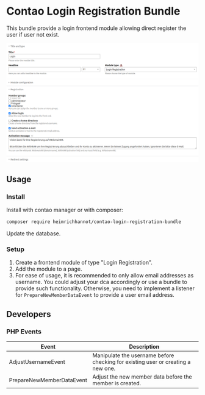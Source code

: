 # Contao Login Registration Bundle

This bundle provide a login frontend module allowing direct register the user if user not exist.

![Screenshot](docs/img/screenshot.png)

## Usage

### Install

Install with contao manager or with composer: 

```bash
composer require heimrichhannot/contao-login-registration-bundle
```

Update the database.

### Setup

1. Create a frontend module of type "Login Registration".
2. Add the module to a page.
3. For ease of usage, it is recommended to only allow email addresses as username. 
   You could adjust your dca accordingly or use a bundle to provide such functionality. 
   Otherwise, you need to implement a listener for `PrepareNewMemberDataEvent` to provide a user email address.

## Developers

### PHP Events

| Event                     | Description                                                                      |
|---------------------------|----------------------------------------------------------------------------------|
| AdjustUsernameEvent       | Manipulate the username before checking for existing user or creating a new one. |
| PrepareNewMemberDataEvent | Adjust the new member data before the member is created.                         |



